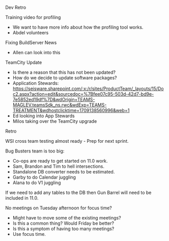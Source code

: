 Dev Retro

Training video for profiling
- We want to have more info about how the profiling tool works.
- Abdel volunteers

Fixing BuildServer News
- Allen can look into this

TeamCity Update
- Is there a reason that this has not been updated?
- How do we decide to update software packages?
- Application Stewards: https://seisware.sharepoint.com/:x:/r/sites/ProductTeam/_layouts/15/Doc2.aspx?action=edit&sourcedoc=%7Bfee07c95-503d-42d7-bd9e-7e5852ed19df%7D&wdOrigin=TEAMS-MAGLEV.teamsSdk_ns.rwc&wdExp=TEAMS-TREATMENT&wdhostclicktime=1709138560996&web=1
- Ed looking into App Stewards
- Milos taking over the TeamCity upgrade

Retro

WSI cross team testing almost ready - Prep for next sprint.

Bug Busters team is too big:
- Co-ops are ready to get started on 11.0 work.
- Sam, Brandon and Tim to hell intersections.
- Standalone DB converter needs to be estimated.
- Garby to do Calendar juggling
- Alana to do V1 juggling

If we need to add any tables to the DB then Gun Barrel will need to be included in 11.0.

No meetings on Tuesday afternoon for focus time?
- Might have to move some of the existing meetings?
- Is this a common thing? Would Friday be better?
- Is this a symptom of having too many meetings?
- Use focus time.

